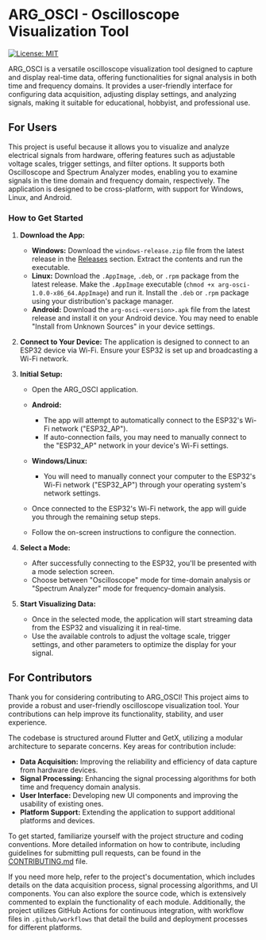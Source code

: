 # ARG_OSCI - Oscilloscope Visualization Tool
[![License: MIT](https://img.shields.io/badge/License-MIT-yellow.svg)](https://opensource.org/licenses/MIT)

ARG_OSCI is a versatile oscilloscope visualization tool designed to capture and display real-time data, offering functionalities for signal analysis in both time and frequency domains. It provides a user-friendly interface for configuring data acquisition, adjusting display settings, and analyzing signals, making it suitable for educational, hobbyist, and professional use.

## For Users

This project is useful because it allows you to visualize and analyze electrical signals from hardware, offering features such as adjustable voltage scales, trigger settings, and filter options. It supports both Oscilloscope and Spectrum Analyzer modes, enabling you to examine signals in the time domain and frequency domain, respectively. The application is designed to be cross-platform, with support for Windows, Linux, and Android.

### How to Get Started

1.  **Download the App:**
    *   **Windows:** Download the `windows-release.zip` file from the latest release in the [Releases](https://github.com/ArgOsciProyect/ARG_OSCI_APP/releases) section. Extract the contents and run the executable.
    *   **Linux:** Download the `.AppImage`, `.deb`, or `.rpm` package from the latest release. Make the `.AppImage` executable (`chmod +x arg-osci-1.0.0-x86_64.AppImage`) and run it. Install the `.deb` or `.rpm` package using your distribution's package manager.
    *   **Android:** Download the `arg-osci-<version>.apk` file from the latest release and install it on your Android device. You may need to enable "Install from Unknown Sources" in your device settings.

2.  **Connect to Your Device:** The application is designed to connect to an ESP32 device via Wi-Fi. Ensure your ESP32 is set up and broadcasting a Wi-Fi network.

3.  **Initial Setup:**

    *   Open the ARG_OSCI application.

    *   **Android:**
        *   The app will attempt to automatically connect to the ESP32's Wi-Fi network ("ESP32\_AP").
        *   If auto-connection fails, you may need to manually connect to the "ESP32\_AP" network in your device's Wi-Fi settings.

    *   **Windows/Linux:**
        *   You will need to manually connect your computer to the ESP32's Wi-Fi network ("ESP32\_AP") through your operating system's network settings.

    *   Once connected to the ESP32's Wi-Fi network, the app will guide you through the remaining setup steps.

    *   Follow the on-screen instructions to configure the connection.

4.  **Select a Mode:**
    *   After successfully connecting to the ESP32, you'll be presented with a mode selection screen.
    *   Choose between "Oscilloscope" mode for time-domain analysis or "Spectrum Analyzer" mode for frequency-domain analysis.

5.  **Start Visualizing Data:**
    *   Once in the selected mode, the application will start streaming data from the ESP32 and visualizing it in real-time.
    *   Use the available controls to adjust the voltage scale, trigger settings, and other parameters to optimize the display for your signal.

## For Contributors

Thank you for considering contributing to ARG_OSCI! This project aims to provide a robust and user-friendly oscilloscope visualization tool. Your contributions can help improve its functionality, stability, and user experience.

The codebase is structured around Flutter and GetX, utilizing a modular architecture to separate concerns. Key areas for contribution include:

*   **Data Acquisition:** Improving the reliability and efficiency of data capture from hardware devices.
*   **Signal Processing:** Enhancing the signal processing algorithms for both time and frequency domain analysis.
*   **User Interface:** Developing new UI components and improving the usability of existing ones.
*   **Platform Support:** Extending the application to support additional platforms and devices.

To get started, familiarize yourself with the project structure and coding conventions. More detailed information on how to contribute, including guidelines for submitting pull requests, can be found in the [CONTRIBUTING.md](CONTRIBUTING.md) file.

If you need more help, refer to the project's documentation, which includes details on the data acquisition process, signal processing algorithms, and UI components. You can also explore the source code, which is extensively commented to explain the functionality of each module. Additionally, the project utilizes GitHub Actions for continuous integration, with workflow files in `.github/workflows` that detail the build and deployment processes for different platforms.

